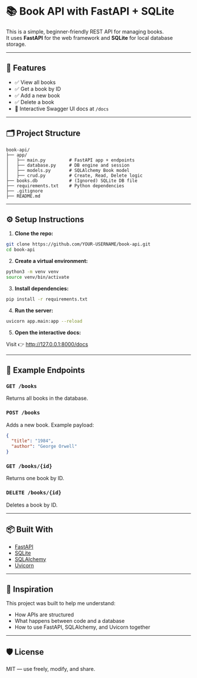 # 📚 Book API with FastAPI + SQLite

This is a simple, beginner-friendly REST API for managing books.  
It uses **FastAPI** for the web framework and **SQLite** for local database storage.

---

## 🚀 Features

- ✅ View all books
- ✅ Get a book by ID
- ✅ Add a new book
- ✅ Delete a book
- 🧪 Interactive Swagger UI docs at `/docs`

---

## 🗂 Project Structure

```
book-api/
├── app/
│   ├── main.py         # FastAPI app + endpoints
│   ├── database.py     # DB engine and session
│   ├── models.py       # SQLAlchemy Book model
│   ├── crud.py         # Create, Read, Delete logic
├── books.db            # (Ignored) SQLite DB file
├── requirements.txt    # Python dependencies
├── .gitignore
├── README.md
```

---

## ⚙️ Setup Instructions

1. **Clone the repo:**

```bash
git clone https://github.com/YOUR-USERNAME/book-api.git
cd book-api
```

2. **Create a virtual environment:**

```bash
python3 -m venv venv
source venv/bin/activate
```

3. **Install dependencies:**

```bash
pip install -r requirements.txt
```

4. **Run the server:**

```bash
uvicorn app.main:app --reload
```

5. **Open the interactive docs:**

Visit 👉 http://127.0.0.1:8000/docs

---

## 🧪 Example Endpoints

### `GET /books`
Returns all books in the database.

### `POST /books`
Adds a new book. Example payload:
```json
{
  "title": "1984",
  "author": "George Orwell"
}
```

### `GET /books/{id}`
Returns one book by ID.

### `DELETE /books/{id}`
Deletes a book by ID.

---

## 📦 Built With

- [FastAPI](https://fastapi.tiangolo.com/)
- [SQLite](https://sqlite.org/index.html)
- [SQLAlchemy](https://www.sqlalchemy.org/)
- [Uvicorn](https://www.uvicorn.org/)

---

## 🧠 Inspiration

This project was built to help me understand:
- How APIs are structured
- What happens between code and a database
- How to use FastAPI, SQLAlchemy, and Uvicorn together

---

## 🛡️ License

MIT — use freely, modify, and share.
